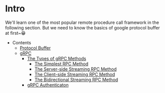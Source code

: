 # Intro
We'll learn one of the most popular remote procedure call framework in the following section.
But we need to know the basics of google protocol buffer at first~😁

* Contents
  * [Protocol Buffer](proto.md)
  * [gRPC](grpc.md)
    * [The Types of gRPC Methods](method/README.md)
      * [The Simplest RPC Method](method/simple.md)
      * [The Server-side Streaming RPC Method](method/serverstream.md)
      * [The Client-side Streaming RPC Method](method/clientstream.md)
      * [The Bidirectional Streaming RPC Method](method/bistream.md)
    * [gRPC Authenticaton](grpc_auth.md)

